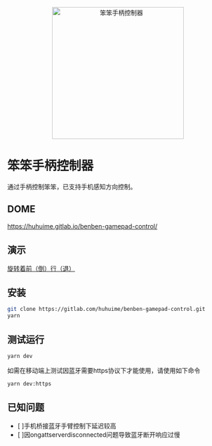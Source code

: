 <p align="center">
<a href="https://huhuime.gitlab.io/benben-gamepad-control/">
  <img src="https://gitlab.com/huhuime/benben-gamepad-control/-/raw/master/res/logo.svg?inline=false" alt="笨笨手柄控制器" width="300">
</a>
</p>

# 笨笨手柄控制器

通过手柄控制笨笨，已支持手机感知方向控制。

## DOME

<https://huhuime.gitlab.io/benben-gamepad-control/>

## 演示

[旋转着前（倒）行（退）](https://www.bilibili.com/video/BV1rT411R7pV/)

## 安装

```bash
git clone https://gitlab.com/huhuime/benben-gamepad-control.git
yarn
```

## 测试运行

```bash
yarn dev
```

如需在移动端上测试因蓝牙需要https协议下才能使用，请使用如下命令

```bash
yarn dev:https
```

## 已知问题

- [ ]手机桥接蓝牙手臂控制下延迟较高
- [ ]因ongattserverdisconnected问题导致蓝牙断开响应过慢
